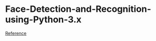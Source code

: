 # Face-Detection-and-Recognition-using-Python-3.x

[Reference](http://www.python36.com/face-recognition-using-opencv-part-1/)
